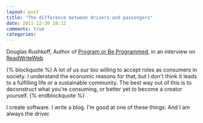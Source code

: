 ```yaml
---
layout: post
title: "The difference between drivers and passengers"
date: 2011-12-30 18:12
comments: true
categories: 
---
```


Douglas Rushkoff, Author of [Program or Be Programmed](http://www.amazon.com/Program-Be-Programmed-Commands-Digital/dp/1935928155), in an interview on [ReadWriteWeb](http://www.readwriteweb.com/hack/2011/05/douglas-rushkoff-interview.php)

{% blockquote %}
A lot of us our too willing to accept roles as consumers in society. I understand the economic reasons for that, but I don't think it leads to a fulfilling life or a sustainable community. The best way out of this is to deconstruct what you're consuming, or better yet to become a creator yourself.
{% endblockquote %}

I create software. I write a blog. I'm good at one of these things. And I am always the driver.